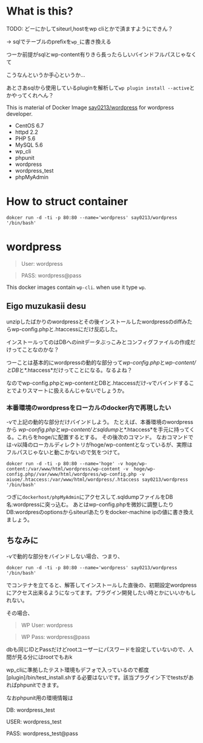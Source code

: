 # What is this?


TODO: どーにかしてsiteurl,hostをwp cliとかで済ますようにできん？

-> sqlでテーブルのprefixを`wp_`に書き換える

つーか前提がsqlとwp-content有りきら長ったらしいバインドフルパスじゃなくて

こうなんというか手心というか…

あとさあsqlから使用しているpluginを解析して`wp plugin install --active`とかやってくれへん？



This is material of Docker Image [say0213/wordpress](https://hub.docker.com/r/say0213/wordpress/) for wordpress developer.

 - CentOS 6.7
 - httpd 2.2
 - PHP 5.6
 - MySQL 5.6
 - wp_cli
 - phpunit
 - wordpress
 - wordpress_test
 - phpMyAdmin

# How to struct container
```
dokcer run -d -ti -p 80:80 --name='wordpress' say0213/wordpress '/bin/bash'
```

# wordpress

> User: wordpress

> PASS: wordpress@pass

This docker images contain `wp-cli`. when use it type `wp`.

## Eigo muzukasii desu

unzipしたばかりのwordpressとその後インストールしたwordpressのdiffみたらwp-config.phpと.htaccessにだけ反応した。

インストールってのはDBへのinitデータぶっこみとコンフィグファイルの作成だけってことなのかな？

つーことは基本的にwordpressの動的な部分って*wp-config.php*と*wp-content/*と*DB*と*.htaccess*だけってことになる。なるよね？

なのでwp-config.phpとwp-contentとDBと.htaccessだけ-vでバインドすることでよりスマートに扱えるんじゃないでしょうか。

### 本番環境のwordpressをローカルのdocker内で再現したい
-vで上記の動的な部分だけバインドしよう。
たとえば、本番環境のwordpressから
*wp-config.php*と*wp-content/*と*sqldump*と*.htaccess*を手元に持ってくる。これらをhoge/に配置するとする。
その後次のコマンド。
なおコマンドでは-v以降のローカルディレクトリがhoge/wp-contentとなっているが、実際はフルパスじゃないと動こかないので気をつけて。
```
dokcer run -d -ti -p 80:80 --name='hoge' -v hoge/wp-content:/var/www/html/wordpress/wp-content -v  hoge/wp-config.php//var/www/html/wordpress/wp-config.php -v aiuoe/.htaccess:/var/www/html/wordpress/.htaccess say0213/wordpress '/bin/bash'
```

つぎに`dockerhost/phpMyAdmin`にアクセスして.sqldumpファイルをDB名:wordpressに突っ込む。
あとはwp-config.phpを微妙に調整したりDB:wordpresのoptionsからsiteurlあたりをdocker-machine ipの値に書き換えましょう。


## ちなみに
-vで動的な部分をバインドしない場合、つまり、
```
dokcer run -d -ti -p 80:80 --name='wordpress' say0213/wordpress '/bin/bash'
```
でコンテナを立てると、解答してインストールした直後の、初期設定wordpressにアクセス出来るようになってます。プラグイン開発したい時とかにいいかもしれない。

その場合、

>WP User: wordpress

>WP Pass: wordpress@pass

dbも同じIDとPassだけどrootユーザーにパスワードを設定していないので、人間が見る分にはrootでもおk

wp_cliに準拠したテスト環境もデフォで入っているので都度[plugin]/bin/test_install.shする必要はないです。該当プラグイン下でtestsがあればphpunitできます。

なおphpunit用の環境情報は

DB: wordpress_test

USER: wordpress_test

PASS: wordpress_test@pass

